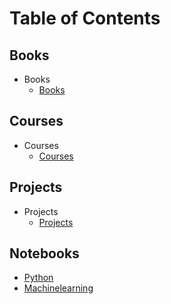 # Table of Contents

## Books
* Books
  * [Books](Books/readme.md)

## Courses

* Courses
  * [Courses](Courses/readme.md)

## Projects
* Projects
  * [Projects](Projects/readme.md)

## Notebooks
  * [Python](Notebooks/Python/readme.md)
  * [Machinelearning](Notebooks/Machinelearning/readme.md)
